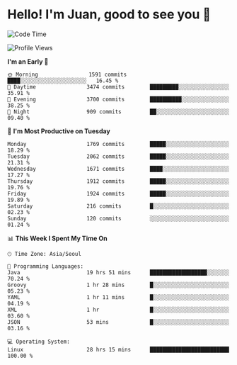 # Hello! I'm Juan, good to see you 👋

<!--
**Y-k-Y/Y-k-Y** is a ✨ _special_ ✨ repository because its `README.md` (this file) appears on your GitHub profile.

Here are some ideas to get you started:

- 🔭 I’m currently working on ...
- 🌱 I’m currently learning ...
- 👯 I’m looking to collaborate on ...
- 🤔 I’m looking for help with ...
- 💬 Ask me about ...
- 📫 How to reach me: ...
- 😄 Pronouns: ...
- ⚡ Fun fact: ...
-->
<!--
![Profile views](https://gpvc.arturio.dev/Y-k-Y)

[![Omid Nikrah StackOverflow](https://github-readme-stackoverflow.vercel.app/?userID=9517076)](https://stackoverflow.com/users/9517076/i-have-10-fingers)
-->

<!--START_SECTION:waka-->
![Code Time](http://img.shields.io/badge/Code%20Time-1%2C497%20hrs%2027%20mins-blue)

![Profile Views](http://img.shields.io/badge/Profile%20Views-0-blue)

**I'm an Early 🐤** 

```text
🌞 Morning                1591 commits        ████░░░░░░░░░░░░░░░░░░░░░   16.45 % 
🌆 Daytime                3474 commits        █████████░░░░░░░░░░░░░░░░   35.91 % 
🌃 Evening                3700 commits        ██████████░░░░░░░░░░░░░░░   38.25 % 
🌙 Night                  909 commits         ██░░░░░░░░░░░░░░░░░░░░░░░   09.40 % 
```
📅 **I'm Most Productive on Tuesday** 

```text
Monday                   1769 commits        █████░░░░░░░░░░░░░░░░░░░░   18.29 % 
Tuesday                  2062 commits        █████░░░░░░░░░░░░░░░░░░░░   21.31 % 
Wednesday                1671 commits        ████░░░░░░░░░░░░░░░░░░░░░   17.27 % 
Thursday                 1912 commits        █████░░░░░░░░░░░░░░░░░░░░   19.76 % 
Friday                   1924 commits        █████░░░░░░░░░░░░░░░░░░░░   19.89 % 
Saturday                 216 commits         █░░░░░░░░░░░░░░░░░░░░░░░░   02.23 % 
Sunday                   120 commits         ░░░░░░░░░░░░░░░░░░░░░░░░░   01.24 % 
```


📊 **This Week I Spent My Time On** 

```text
🕑︎ Time Zone: Asia/Seoul

💬 Programming Languages: 
Java                     19 hrs 51 mins      ██████████████████░░░░░░░   70.24 % 
Groovy                   1 hr 28 mins        █░░░░░░░░░░░░░░░░░░░░░░░░   05.23 % 
YAML                     1 hr 11 mins        █░░░░░░░░░░░░░░░░░░░░░░░░   04.19 % 
XML                      1 hr                █░░░░░░░░░░░░░░░░░░░░░░░░   03.60 % 
JSON                     53 mins             █░░░░░░░░░░░░░░░░░░░░░░░░   03.16 % 

💻 Operating System: 
Linux                    28 hrs 15 mins      █████████████████████████   100.00 % 
```


<!--END_SECTION:waka-->
